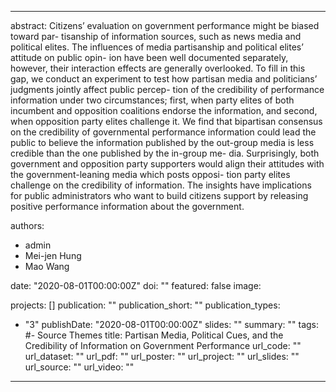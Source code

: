 
---
abstract: Citizens’ evaluation on government performance might be biased toward par- tisanship of information sources, such as news media and political elites. The influences of media partisanship and political elites’ attitude on public opin- ion have been well documented separately, however, their interaction effects are generally overlooked. To fill in this gap, we conduct an experiment to test how partisan media and politicians’ judgments jointly affect public percep- tion of the credibility of performance information under two circumstances; first, when party elites of both incumbent and opposition coalitions endorse the information, and second, when opposition party elites challenge it. We find that bipartisan consensus on the credibility of governmental performance information could lead the public to believe the information published by the out-group media is less credible than the one published by the in-group me- dia. Surprisingly, both government and opposition party supporters would align their attitudes with the government-leaning media which posts opposi- tion party elites challenge on the credibility of information. The insights have implications for public administrators who want to build citizens support by releasing positive performance information about the government.

authors:
- admin
- Mei-jen Hung
- Mao Wang 

date: "2020-08-01T00:00:00Z"
doi: ""
featured: false
image:

projects: []
publication: ""
publication_short: ""
publication_types:
- "3"
publishDate: "2020-08-01T00:00:00Z"
slides: ""
summary: ""
tags:
#- Source Themes
title: Partisan Media, Political Cues, and the Credibility of Information on Government Performance
url_code: ""
url_dataset: ""
url_pdf: ""
url_poster: ""
url_project: ""
url_slides: ""
url_source: ""
url_video: ""
---

